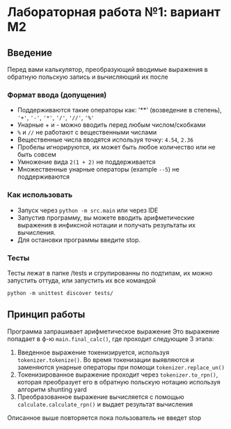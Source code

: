 # Лабораторная работа №1: вариант М2

## Введение
Перед вами калькулятор, преобразующий вводимые выражения в обратную польскую запись и вычисляющий их после
   ### Формат ввода (допущения)
   - Поддерживаются такие операторы как:
       '**' (возведение в степень), `'+'`, `'-'`, `'*'`, `'/'`, `'//'`, `'%'`
   - Унарные + и - можно вводить перед любым числом/скобками
   - `%` и `//` не работают с вещественными числами
   - Вещественные числа вводятся используя точку: `4.54`, `2.36`
   - Пробелы игнорируются, их может быть любое количество или не быть совсем
   - Умножение вида `2(1 + 2)` не поддерживается
   - Множественные унарные операторы (example `--5`) не поддерживаются
   ### Как использовать
   - Запуск через `python -m src.main` или через IDE
   - Запустив программу, вы можете вводить арифметические выражения в инфиксной нотации и получать результаты их вычисления.
   - Для остановки программы введите stop.
   ### Тесты
   Тесты лежат в папке /tests и сгрупированны по подтипам, их можно запустить оттуда, или запустить их все командой
   ```shell 
   python -m unittest discover tests/
   ```
## Принцип работы
Программа запрашивает арифметическое выражение 
Это выражение попадает в ф-ю `main.final_calc()`, где проходит следующие 3 этапа:
1. Введенное выражение токенизируется, используя `tokenizer.tokenize()`. Во время токенизации выявляются и заменяются унарные операторы при помощи `tokenizer.replace_un()`
2. Токенизированное выражение проходит через `tokenizer.to_rpn()`, которая преобразует его в обратную польскую нотацию используя алгоритм shunting yard
3. Преобразованное выражение вычисляется с помощью `calculate.calculate_rpn()` и выдает результат вычисления

Описанное выше повторяется пока пользователь не введет stop